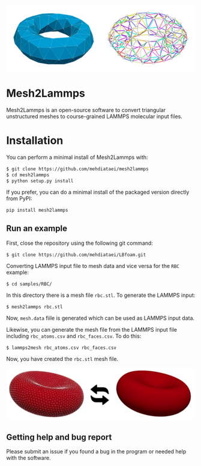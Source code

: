 ![Cover Photo of a mesh and lammmps structure](imgs/CoverPhoto.png)
# Mesh2Lammps
Mesh2Lammps is an open-source software to convert triangular unstructured meshes to course-grained LAMMPS molecular input files.

# Installation
You can perform a minimal install of Mesh2Lammps with:

```
$ git clone https://github.com/mehdiataei/mesh2lammps
$ cd mesh2lammps
$ python setup.py install 

```
If you prefer, you can do a minimal install of the packaged version directly from PyPI:

```
pip install mesh2lammps 

```
## Run an example

First, close the repository using the following git command:

```
$ git clone https://github.com/mehdiataei/LBfoam.git
```


Converting LAMMPS input file to mesh data and vice versa for the `RBC` example:
```
$ cd samples/RBC/

```

In this directory there is a mesh file `rbc.stl`. To generate the LAMMPS input:
```
$ mesh2lammps rbc.stl

```
Now, ` mesh.data ` fiile is generated which can be used as LAMMPS input data.

Likewise, you can generate the mesh file from the LAMMPS input file including `rbc_atoms.csv` and `rbc_faces.csv`. To do this:
```
$ lammps2mesh rbc_atoms.csv rbc_faces.csv

```
Now, you have created the `rbc.stl` mesh file.


![Red-blood cell example](imgs/RBCExample.png)

## Getting help and bug report

Please submit an issue if you found a bug in the program or needed help with the software.